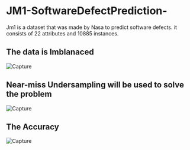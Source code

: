 # JM1-SoftwareDefectPrediction-
Jm1 is a dataset that was made by Nasa to predict software defects. it consists of 22 attributes and 10885 instances.

## The data is Imblanaced
![Capture](https://user-images.githubusercontent.com/51533671/126052321-433d2b7f-4c1a-405d-b5d9-ad19a03d6a57.JPG)

## Near-miss Undersampling will be used to solve the problem
![Capture](https://user-images.githubusercontent.com/51533671/126052347-745f1a04-9d70-4336-bf0c-5efed21cb34e.JPG)

## The Accuracy 
![Capture](https://user-images.githubusercontent.com/51533671/126052355-72c8ed9f-722f-4963-8b12-d5ff383cade5.JPG)


